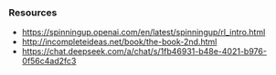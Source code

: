 ### Resources
* https://spinningup.openai.com/en/latest/spinningup/rl_intro.html
* http://incompleteideas.net/book/the-book-2nd.html
* https://chat.deepseek.com/a/chat/s/1fb46931-b48e-4021-b976-0f56c4ad2fc3

